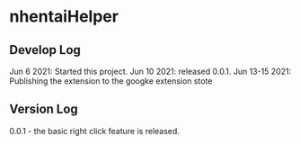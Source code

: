 # nhentaiHelper

## Develop Log
Jun 6 2021: Started this project.
Jun 10 2021: released 0.0.1.
Jun 13-15 2021: Publishing the extension to the googke extension stote






## Version Log
0.0.1 - the basic right click feature is released. 

